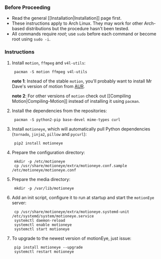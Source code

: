 ### Before Proceeding

* Read the general [[Installation|Installation]] page first.
* These instructions apply to Arch Linux. They may work for other Arch-based distributions but the procedure hasn't been tested.
* All commands require *root*; use `sudo` before each command or become root using `sudo -i`.

### Instructions

1. Install `motion`, `ffmpeg` and `v4l-utils`:

        pacman -S motion ffmpeg v4l-utils

    **note 1**: Instead of the stable `motion`, you'll probably want to install Mr Dave's version of motion from [AUR](https://aur.archlinux.org/packages/motion-mrdave-git/).

    **note 2**: For other versions of `motion` check out [[Compiling Motion|Compiling-Motion]] instead of installing it using `pacman`.

2. Install the dependencies from the repositories:

        pacman -S python2-pip base-devel mime-types curl

3. Install `motioneye`, which will automatically pull Python dependencies (`tornado`, `jinja2`, `pillow` and `pycurl`):

        pip2 install motioneye

4. Prepare the configuration directory:

        mkdir -p /etc/motioneye
        cp /usr/share/motioneye/extra/motioneye.conf.sample /etc/motioneye/motioneye.conf

5. Prepare the media directory:

        mkdir -p /var/lib/motioneye

6. Add an init script, configure it to run at startup and start the `motionEye` server:

        cp /usr/share/motioneye/extra/motioneye.systemd-unit /etc/systemd/system/motioneye.service
        systemctl daemon-reload
        systemctl enable motioneye
        systemctl start motioneye

8. To upgrade to the newest version of motionEye, just issue:

        pip install motioneye --upgrade
        systemctl restart motioneye
